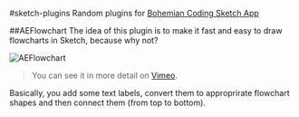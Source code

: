 #sketch-plugins
Random plugins for [Bohemian Coding Sketch App](http://bohemiancoding.com/sketch/)

##AEFlowchart
The idea of this plugin is to make it fast and easy to draw flowcharts in Sketch, because why not?

![AEFlowchart](previews/AEFlowchart.gif)

> You can see it in more detail on [Vimeo](https://vimeo.com/tadija/aeflowchart).

Basically, you add some text labels, convert them to approprirate flowchart shapes and then connect them (from top to bottom).

